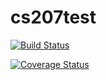# cs207test
[![Build Status](https://travis-ci.org/myralucy/cs207test.svg?branch=master)](https://travis-ci.org/rahuldave/cs207test)

[![Coverage Status](https://coveralls.io/repos/github/myralucy/cs207test/badge.svg?branch=master)](https://coveralls.io/github/myralucy/cs207test?branch=master)
